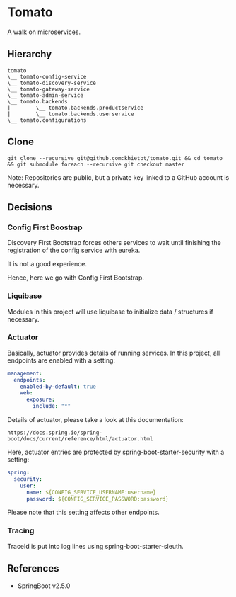 # Tomato

A walk on microservices.

## Hierarchy

```text
tomato
\__ tomato-config-service
\__ tomato-discovery-service
\__ tomato-gateway-service
\__ tomato-admin-service
\__ tomato.backends
|        \__ tomato.backends.productservice
|        \__ tomato.backends.userservice
\__ tomato.configurations
```

## Clone

```shell
git clone --recursive git@github.com:khietbt/tomato.git && cd tomato && git submodule foreach --recursive git checkout master
```

Note: Repositories are public, but a private key linked to a GitHub account is necessary.

## Decisions
### Config First Boostrap

Discovery First Bootstrap forces others services to wait until finishing the registration of the config service with eureka.

It is not a good experience.

Hence, here we go with Config First Bootstrap.

### Liquibase

Modules in this project will use liquibase to initialize data / structures if necessary.

### Actuator

Basically, actuator provides details of running services. In this project, all endpoints are enabled with a setting:

```yaml
management:
  endpoints:
    enabled-by-default: true
    web:
      exposure:
        include: "*"
```

Details of actuator, please take a look at this documentation:

```text
https://docs.spring.io/spring-boot/docs/current/reference/html/actuator.html
```

Here, actuator entries are protected by spring-boot-starter-security with a setting:

```yaml
spring:
  security:
    user:
      name: ${CONFIG_SERVICE_USERNAME:username}
      password: ${CONFIG_SERVICE_PASSWORD:password}
```

Please note that this setting affects other endpoints.

### Tracing

TraceId is put into log lines using spring-boot-starter-sleuth.

## References

* SpringBoot v2.5.0